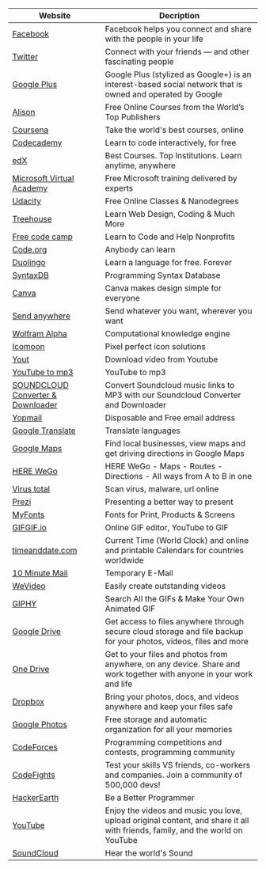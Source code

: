 |Website|Decription|
|-------|----------|
|[Facebook](https://www.facebook.com)|Facebook helps you connect and share with the people in your life|
|[Twitter](https://twitter.com)|Connect with your friends — and other fascinating people|
|[Google Plus](https://plus.google.com/collections/featured)|Google Plus (stylized as Google+) is an interest-based social network that is owned and operated by Google|
|[Alison](https://alison.com)|Free Online Courses from the World’s Top Publishers|
|[Coursena](https://www.coursera.org)|Take the world's best courses, online|
|[Codecademy](https://www.codecademy.com)|Learn to code interactively, for free|
|[edX](https://www.edx.org)|Best Courses. Top Institutions. Learn anytime, anywhere|
|[Microsoft Virtual Academy](https://mva.microsoft.com)|Free Microsoft training delivered by experts|
|[Udacity](https://www.udacity.com)|Free Online Classes & Nanodegrees|
|[Treehouse](https://teamtreehouse.com)|Learn Web Design, Coding & Much More|
|[Free code camp](https://www.freecodecamp.com)|Learn to Code and Help Nonprofits|
|[Code.org](https://code.org)|Anybody can learn|
|[Duolingo](https://www.duolingo.com)|Learn a language for free. Forever|
|[SyntaxDB](https://syntaxdb.com)|Programming Syntax Database|
|[Canva](https://www.canva.com)|Canva makes design simple for everyone|
|[Send anywhere](https://send-anywhere.com)|Send whatever you want, wherever you want|
|[Wolfram Alpha](https://www.wolframalpha.com)|Computational knowledge engine|
|[Icomoon](https://icomoon.io)|Pixel perfect icon solutions|
|[Yout](https://yout.com)|Download video from Youtube|
|[YouTube to mp3](https://ytmp3.cc)|YouTube to mp3|
|[SOUNDCLOUD Converter & Downloader](https://soundcloud.to-mp3.online/soundcloud-converter)|Convert Soundcloud music links to MP3 with our Soundcloud Converter and Downloader|
|[Yopmail](http://www.yopmail.com)|Disposable and Free email address|
|[Google Translate](https://translate.google.com)|Translate languages|
|[Google Maps](https://www.google.com/maps/@?dg=dbrw&newdg=1)|Find local businesses, view maps and get driving directions in Google Maps|
|[HERE WeGo](https://wego.here.com)|HERE WeGo - Maps - Routes - Directions - All ways from A to B in one|
|[Virus total](https://www.virustotal.com)|Scan virus, malware, url online|
|[Prezi](https://prezi.com)|Presenting a better way to present|
|[MyFonts](http://www.myfonts.com)|Fonts for Print, Products & Screens|
|[GIFGIF.io](https://www.gifgif.io)|Online GIF editor, YouTube to GIF|
|[timeanddate.com](https://www.timeanddate.com)|Current Time (World Clock) and online and printable Calendars for countries worldwide|
|[10 Minute Mail](https://10minutemail.com/10MinuteMail/index.html )|Temporary E-Mail|
|[WeVideo](https://www.wevideo.com)|Easily create outstanding videos|
|[GIPHY](https://giphy.com)|Search All the GIFs & Make Your Own Animated GIF|
|[Google Drive](https://drive.google.com)|Get access to files anywhere through secure cloud storage and file backup for your photos, videos, files and more|
|[One Drive](https://onedrive.live.com)|Get to your files and photos from anywhere, on any device. Share and work together with anyone in your work and life|
|[Dropbox](https://www.dropbox.com)|Bring your photos, docs, and videos anywhere and keep your files safe|
|[Google Photos](https://www.google.com/photos/about/)|Free storage and automatic organization for all your memories|
|[CodeForces](http://codeforces.com)|Programming competitions and contests, programming community|
|[CodeFights](https://codefights.com)|Test your skills VS friends, co-workers and companies. Join a community of 500,000 devs!|
|[HackerEarth](https://www.hackerearth.com)|Be a Better Programmer|
|[YouTube](https://www.youtube.com)|Enjoy the videos and music you love, upload original content, and share it all with friends, family, and the world on YouTube|
|[SoundCloud](https://soundcloud.com)|Hear the world's Sound|
